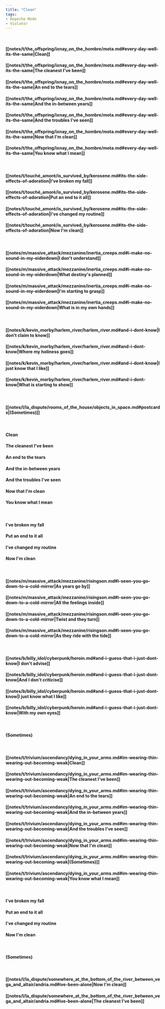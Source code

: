 ```yaml
---
title: "Clean"
tags:
- Depeche Mode
- Violator
---
```

&nbsp;
#### [[notes/t/the_offspring/ixnay_on_the_hombre/mota.md#every-day-well-its-the-same|Clean]]
#### [[notes/t/the_offspring/ixnay_on_the_hombre/mota.md#every-day-well-its-the-same|The cleanest I've been]]
#### [[notes/t/the_offspring/ixnay_on_the_hombre/mota.md#every-day-well-its-the-same|An end to the tears]]
#### [[notes/t/the_offspring/ixnay_on_the_hombre/mota.md#every-day-well-its-the-same|And the in-between years]]
#### [[notes/t/the_offspring/ixnay_on_the_hombre/mota.md#every-day-well-its-the-same|And the troubles I've seen]]
#### [[notes/t/the_offspring/ixnay_on_the_hombre/mota.md#every-day-well-its-the-same|Now that I'm clean]]
#### [[notes/t/the_offspring/ixnay_on_the_hombre/mota.md#every-day-well-its-the-same|You know what I mean]]
&nbsp;
#### [[notes/t/touché_amoré/is_survived_by/kerosene.md#its-the-side-effects-of-adoration|I've broken my fall]]
#### [[notes/t/touché_amoré/is_survived_by/kerosene.md#its-the-side-effects-of-adoration|Put an end to it all]]
#### [[notes/t/touché_amoré/is_survived_by/kerosene.md#its-the-side-effects-of-adoration|I've changed my routine]]
#### [[notes/t/touché_amoré/is_survived_by/kerosene.md#its-the-side-effects-of-adoration|Now I'm clean]]
&nbsp;
#### [[notes/m/massive_attack/mezzanine/inertia_creeps.md#i-make-no-sound-in-my-eiderdown|I don't understand]]
#### [[notes/m/massive_attack/mezzanine/inertia_creeps.md#i-make-no-sound-in-my-eiderdown|What destiny's planned]]
#### [[notes/m/massive_attack/mezzanine/inertia_creeps.md#i-make-no-sound-in-my-eiderdown|I'm starting to grasp]]
#### [[notes/m/massive_attack/mezzanine/inertia_creeps.md#i-make-no-sound-in-my-eiderdown|What is in my own hands]]
&nbsp;
#### [[notes/k/kevin_morby/harlem_river/harlem_river.md#and-i-dont-know|I don't claim to know]]
#### [[notes/k/kevin_morby/harlem_river/harlem_river.md#and-i-dont-know|Where my holiness goes]]
#### [[notes/k/kevin_morby/harlem_river/harlem_river.md#and-i-dont-know|I just know that I like]]
#### [[notes/k/kevin_morby/harlem_river/harlem_river.md#and-i-dont-know|What is starting to show]]
&nbsp;
#### [[notes/l/la_dispute/rooms_of_the_house/objects_in_space.md#postcards|(Sometimes)]]
&nbsp;
#### Clean
#### The cleanest I've been
#### An end to the tears
#### And the in-between years
#### And the troubles I've seen
#### Now that I'm clean
#### You know what I mean
&nbsp;
#### I've broken my fall
#### Put an end to it all
#### I've changed my routine
#### Now I'm clean
&nbsp;
#### [[notes/m/massive_attack/mezzanine/risingson.md#i-seen-you-go-down-to-a-cold-mirror|As years go by]]
#### [[notes/m/massive_attack/mezzanine/risingson.md#i-seen-you-go-down-to-a-cold-mirror|All the feelings inside]]
#### [[notes/m/massive_attack/mezzanine/risingson.md#i-seen-you-go-down-to-a-cold-mirror|Twist and they turn]]
#### [[notes/m/massive_attack/mezzanine/risingson.md#i-seen-you-go-down-to-a-cold-mirror|As they ride with the tide]]
&nbsp;
#### [[notes/b/billy_idol/cyberpunk/heroin.md#and-i-guess-that-i-just-dont-know|I don't advise]]
#### [[notes/b/billy_idol/cyberpunk/heroin.md#and-i-guess-that-i-just-dont-know|And I don't criticise]]
#### [[notes/b/billy_idol/cyberpunk/heroin.md#and-i-guess-that-i-just-dont-know|I just know what I like]]
#### [[notes/b/billy_idol/cyberpunk/heroin.md#and-i-guess-that-i-just-dont-know|With my own eyes]]
&nbsp;
#### (Sometimes)
&nbsp;
#### [[notes/t/trivium/ascendancy/dying_in_your_arms.md#im-wearing-thin-wearing-out-becoming-weak|Clean]]
#### [[notes/t/trivium/ascendancy/dying_in_your_arms.md#im-wearing-thin-wearing-out-becoming-weak|The cleanest I've been]]
#### [[notes/t/trivium/ascendancy/dying_in_your_arms.md#im-wearing-thin-wearing-out-becoming-weak|An end to the tears]]
#### [[notes/t/trivium/ascendancy/dying_in_your_arms.md#im-wearing-thin-wearing-out-becoming-weak|And the in-between years]]
#### [[notes/t/trivium/ascendancy/dying_in_your_arms.md#im-wearing-thin-wearing-out-becoming-weak|And the troubles I've seen]]
#### [[notes/t/trivium/ascendancy/dying_in_your_arms.md#im-wearing-thin-wearing-out-becoming-weak|Now that I'm clean]]
#### [[notes/t/trivium/ascendancy/dying_in_your_arms.md#im-wearing-thin-wearing-out-becoming-weak|(Sometimes)]]
#### [[notes/t/trivium/ascendancy/dying_in_your_arms.md#im-wearing-thin-wearing-out-becoming-weak|You know what I mean]]
&nbsp;
#### I've broken my fall
#### Put an end to it all
#### I've changed my routine
#### Now I'm clean
&nbsp;
#### (Sometimes)
&nbsp;
#### [[notes/l/la_dispute/somewhere_at_the_bottom_of_the_river_between_vega_and_altair/andria.md#ive-been-alone|Now I'm clean]]
#### [[notes/l/la_dispute/somewhere_at_the_bottom_of_the_river_between_vega_and_altair/andria.md#ive-been-alone|The cleanest I've been]]
